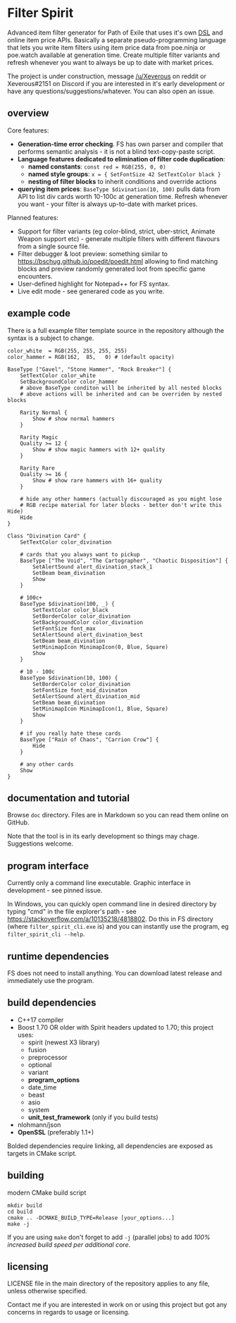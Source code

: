 # Filter Spirit

Advanced item filter generator for Path of Exile that uses it's own [DSL](https://en.wikipedia.org/wiki/Domain-specific_language) and online item price APIs. Basically a separate pseudo-programming language that lets you write item filters using item price data from poe.ninja or poe.watch available at generation time. Create multiple filter variants and refresh whenever you want to always be up to date with market prices.

The project is under construction, message [/u/Xeverous](https://old.reddit.com/user/Xeverous/) on reddit or Xeverous#2151 on Discord if you are interested in it's early development or have any questions/suggestions/whatever. You can also open an issue.

## overview

Core features:

- **Generation-time error checking**. FS has own parser and compiler that performs semantic analysis - it is not a blind text-copy-paste script.
- **Language features dedicated to elimination of filter code duplication**:
  - **named constants**: `const red = RGB(255, 0, 0)`
  - **named style groups**: `x = { SetFontSize 42 SetTextColor black }`
  - **nesting of filter blocks** to inherit conditions and override actions
- **querying item prices**: `BaseType $divination(10, 100)` pulls data from API to list div cards worth 10-100c at generation time. Refresh whenever you want - your filter is always up-to-date with market prices.

Planned features:

- Support for filter variants (eg color-blind, strict, uber-strict, Animate Weapon support etc) - generate multiple filters with different flavours from a single source file.
- Filter debugger & loot preview: something similar to https://bschug.github.io/poedit/poedit.html allowing to find matching blocks and preview randomly generated loot from specific game encounters.
- User-defined highlight for Notepad++ for FS syntax.
- Live edit mode - see generared code as you write.

## example code

There is a full example filter template source in the repository although the syntax is a subject to change.

```
color_white  = RGB(255, 255, 255, 255)
color_hammer = RGB(162,  85,   0) # (default opacity)

BaseType ["Gavel", "Stone Hammer", "Rock Breaker"] {
	SetTextColor color_white
	SetBackgroundColor color_hammer
	# above BaseType conditon will be inherited by all nested blocks
	# above actions will be inherited and can be overriden by nested blocks

	Rarity Normal {
		Show # show normal hammers
	}

	Rarity Magic
	Quality >= 12 {
		Show # show magic hammers with 12+ quality
	}

	Rarity Rare
	Quality >= 16 {
		Show # show rare hammers with 16+ quality
	}

	# hide any other hammers (actually discouraged as you might lose
	# RGB recipe material for later blocks - better don't write this Hide)
	Hide
}

Class "Divination Card" {
	SetTextColor color_divination

	# cards that you always want to pickup
	BaseType ["The Void", "The Cartographer", "Chaotic Disposition"] {
		SetAlertSound alert_divination_stack_1
		SetBeam beam_divination
		Show
	}

	# 100c+
	BaseType $divination(100, _) {
		SetTextColor color_black
		SetBorderColor color_divination
		SetBackgroundColor color_divination
		SetFontSize font_max
		SetAlertSound alert_divination_best
		SetBeam beam_divination
		SetMinimapIcon MinimapIcon(0, Blue, Square)
		Show
	}

	# 10 - 100c
	BaseType $divination(10, 100) {
		SetBorderColor color_divination
		SetFontSize font_mid_divinaton
		SetAlertSound alert_divination_mid
		SetBeam beam_divination
		SetMinimapIcon MinimapIcon(1, Blue, Square)
		Show
	}

	# if you really hate these cards
	BaseType ["Rain of Chaos", "Carrion Crow"] {
		Hide
	}

	# any other cards
	Show
}
```

## documentation and tutorial

Browse `doc` directory. Files are in Markdown so you can read them online on GitHub.

Note that the tool is in its early development so things may chage. Suggestions welcome.

## program interface

Currently only a command line executable. Graphic interface in development - see pinned issue.

In Windows, you can quickly open command line in desired directory by typing "cmd" in the file explorer's path - see https://stackoverflow.com/a/10135218/4818802. Do this in FS directory (where `filter_spirit_cli.exe` is) and you can instantly use the program, eg `filter_spirit_cli --help`.

## runtime dependencies

FS does not need to install anything. You can download latest release and immediately use the program.

## build dependencies

- C++17 compiler
- Boost 1.70 OR older with Spirit headers updated to 1.70; this project uses:
  - spirit (newest X3 library)
  - fusion
  - preprocessor
  - optional
  - variant
  - **program_options**
  - date_time
  - beast
  - asio
  - system
  - **unit_test_framework** (only if you build tests)
- nlohmann/json
- **OpenSSL** (preferably 1.1+)

Bolded dependencies require linking, all dependencies are exposed as targets in CMake script.

## building

modern CMake build script

```
mkdir build
cd build
cmake .. -DCMAKE_BUILD_TYPE=Release [your_options...]
make -j
```

If you are using `make` don't forget to add `-j` (parallel jobs) to add *100% increased build speed per additional core*.

## licensing

LICENSE file in the main directory of the repository applies to any file, unless otherwise specified.

Contact me if you are interested in work on or using this project but got any concerns in regards to usage or licensing.
